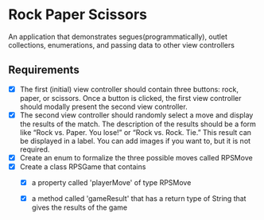 # Rock Paper Scissors
An application that demonstrates segues(programmatically), outlet collections, enumerations, and passing data to other view controllers

## Requirements
-[x] The first (initial) view controller should contain three buttons: rock, paper, or scissors.  Once a button is clicked, the first view controller should modally present the second view controller.
-[x] The second view controller should randomly select a move and display the results of the match.  The description of the results should be a form like “Rock vs. Paper.  You lose!” or “Rock vs. Rock. Tie.”  This result can be displayed in a label.  You can add images if you want to, but it is not required.
-[x] Create an enum to formalize the three possible moves called RPSMove
-[x] Create a class RPSGame that contains
   -[x] a property called 'playerMove' of type RPSMove
   -[x] a method called 'gameResult' that has a return type of String that gives the results of the game



